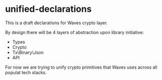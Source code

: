 # unified-declarations

This is a draft declarations for Waves crypto layer.

By design there will be 4 layers of abstraction upon library initiative:
* Types
* Crypto
* Tx\Binary\Json
* API

For now we are trying to unify crypto primitives that Waves uses across all populat tech stacks.
